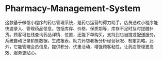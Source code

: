 # Pharmacy-Management-System
这款基于微信小程序的药店管理系统，是药店运营的得力助手。店员通过小程序能快速录入、管理药品信息，包括库存、价格、保质期等，库存不足时及时提醒补货。顾客可在线查询药品详情、位置，还能下单购买，支持到店自提或配送服务。系统自动记录销售数据，生成报表，助力药店老板分析经营状况、制定策略。此外，它能管理会员信息，提供积分、优惠活动，增强顾客粘性，让药店管理更高效、服务更贴心。 
